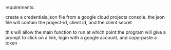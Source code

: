 
requirements:

create a credentials.json file from a google cloud projects console.
the json file will contain the project-id, client id, and the client secret

this will allow the main function to run at which point the program will give a prompt
to click on a link, login with a google account, and copy-paste a token